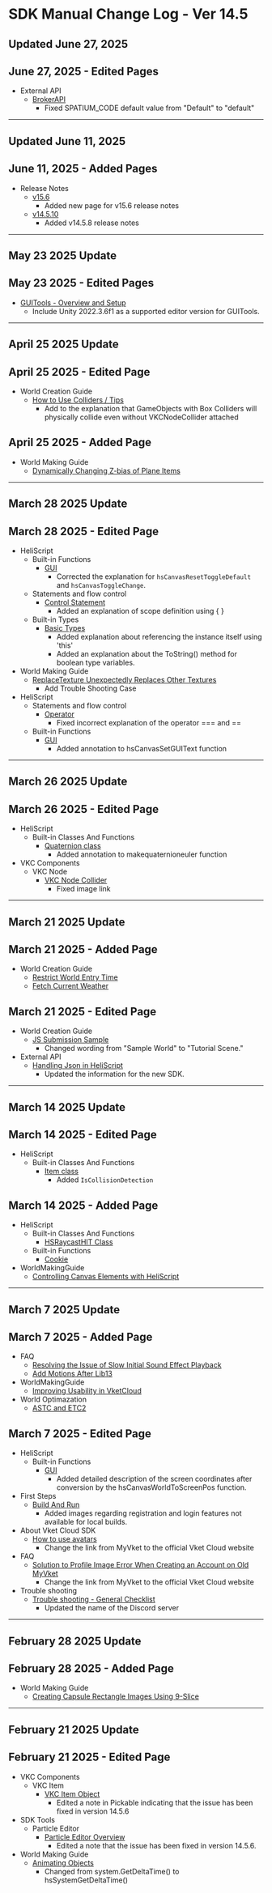 # SDK Manual Change Log - Ver 14.5

## Updated June 27, 2025

## June 27, 2025 - Edited Pages

- External API
    - [BrokerAPI](https://vrhikky.github.io/VketCloudSDK_Documents/14.5/en/ExternalAPI/BrokerAPI.html)
        - Fixed SPATIUM_CODE default value from "Default" to "default"

---

## Updated June 11, 2025

## June 11, 2025 - Added Pages

- Release Notes
    - [v15.6](https://vrhikky.github.io/VketCloudSDK_Documents/14.5/en/releasenote/releasenote-15.6.html)
        - Added new page for v15.6 release notes
    - [v14.5.10](https://vrhikky.github.io/VketCloudSDK_Documents/14.5/en/releasenote/releasenote-14.5.html#version-1458)
        - Added v14.5.8 release notes

---

## May 23 2025 Update

## May 23 2025 - Edited Pages

- [GUITools - Overview and Setup](https://vrhikky.github.io/VketCloudSDK_Documents/14.5/en/GUITools/Setup.html)
     - Include Unity 2022.3.6f1 as a supported editor version for GUITools.
    
---

## April 25 2025 Update

## April 25 2025 - Edited Page

- World Creation Guide
    - [How to Use Colliders / Tips](https://vrhikky.github.io/VketCloudSDK_Documents/14.5/en/WorldMakingGuide/Collider.html#_3)
         - Add to the explanation that GameObjects with Box Colliders will physically collide even without VKCNodeCollider attached

## April 25 2025 - Added Page

- World Making Guide
    - [Dynamically Changing Z-bias of Plane Items](https://vrhikky.github.io/VketCloudSDK_Documents/14.5/en/WorldMakingGuide/Zbias.html)

---

## March 28 2025 Update

## March 28 2025 - Edited Page

- HeliScript
    - Built-in Functions
        - [GUI](https://vrhikky.github.io/VketCloudSDK_Documents/14.5/en/hs/hs_system_function_gui.html)
            - Corrected the explanation for `hsCanvasResetToggleDefault` and `hsCanvasToggleChange`.
    - Statements and flow control
        - [Control Statement](https://vrhikky.github.io/VketCloudSDK_Documents/14.5/en/hs/hs_statement_control.html)
            - Added an explanation of scope definition using { }
    - Built-in Types
        - [Basic Types](https://vrhikky.github.io/VketCloudSDK_Documents/14.5/hs/hs_var.htm)
            - Added explanation about referencing the instance itself using 'this'
            - Added an explanation about the ToString() method for boolean type variables.
- World Making Guide
    - [ReplaceTexture Unexpectedly Replaces Other Textures](https://vrhikky.github.io/VketCloudSDK_Documents/14.5/en/hs/hs_operator.html)
        - Add Trouble Shooting Case
- HeliScript
    - Statements and flow control
        - [Operator](https://vrhikky.github.io/VketCloudSDK_Documents/14.5/en/hs/hs_operator.html)
            - Fixed incorrect explanation of the operator === and ==
    - Built-in Functions
        - [GUI](https://vrhikky.github.io/VketCloudSDK_Documents/14.5/en/hs/hs_system_function_gui.html)
            - Added annotation to hsCanvasSetGUIText function

---

## March 26 2025 Update

## March 26 2025 - Edited Page

- HeliScript
    - Built-in Classes And Functions
        - [Quaternion class](https://vrhikky.github.io/VketCloudSDK_Documents/14.5/hs/hs_struct_quaternion.html)
            - Added annotation to makequaternioneuler function
- VKC Components
    - VKC Node
        - [VKC Node Collider](https://vrhikky.github.io/VketCloudSDK_Documents/14.5/VKCComponents/VKCItemAreaCollider.html)
            - Fixed image link

---

## March 21 2025 Update

## March 21 2025 - Added Page

- World Creation Guide
    - [Restrict World Entry Time](https://vrhikky.github.io/VketCloudSDK_Documents/14.5/en/WorldMakingGuide/JsUpload_RestrictEntryTime.html)  
    - [Fetch Current Weather](https://vrhikky.github.io/VketCloudSDK_Documents/14.5/en/WorldMakingGuide/JsUpload_FetchCurrentWeather.html)  

## March 21 2025 - Edited Page

- World Creation Guide  
    - [JS Submission Sample](https://vrhikky.github.io/VketCloudSDK_Documents/14.5/WorldMakingGuide/JsUpload_Sample.html)  
        - Changed wording from "Sample World" to "Tutorial Scene."  
- External API
    - [Handling Json in HeliScript](https://vrhikky.github.io/VketCloudSDK_Documents/14.5/en/ExternalAPI/HeliScriptJsonParse.html)  
        - Updated the information for the new SDK.
---

## March 14 2025 Update

## March 14 2025 - Edited Page

- HeliScript
    - Built-in Classes And Functions
        -  [Item class](https://vrhikky.github.io/VketCloudSDK_Documents/14.5/en/hs/hs_class.html)
            - Added `IsCollisionDetection`


## March 14 2025 - Added Page
- HeliScript
    - Built-in Classes And Functions
        - [HSRaycastHIT Class](https://vrhikky.github.io/VketCloudSDK_Documents/14.5/en/hs/hs_struct_hsraycasthit.html)
    - Built-in Functions
        - [Cookie](https://vrhikky.github.io/VketCloudSDK_Documents/14.5/hs/hs_system_function_cookie.html)
- WorldMakingGuide
    - [Controlling Canvas Elements with HeliScript](https://vrhikky.github.io/VketCloudSDK_Documents/14.5/WorldMakingGuide/HeliscriptCanvas.html)

---

## March 7 2025 Update

## March 7 2025 - Added Page

- FAQ
    - [Resolving the Issue of Slow Initial Sound Effect Playback](https://vrhikky.github.io/VketCloudSDK_Documents/14.5/en/FAQ/FirstSE.html)
    - [Add Motions After Lib13](https://vrhikky.github.io/VketCloudSDK_Documents/14.5/en/FAQ/AddMotionsAfterLib13.html)
- WorldMakingGuide
    - [Improving Usability in VketCloud](https://vrhikky.github.io/VketCloudSDK_Documents/14.5/WorldMakingGuide/VketCloudUsability.html)
- World Optimazation
    - [ASTC and ETC2](https://vrhikky.github.io/VketCloudSDK_Documents/14.5/en/WorldOptimization/AstcAndEtc2.html)

## March 7 2025 - Edited Page

- HeliScript
    - Built-in Functions
        - [GUI](https://vrhikky.github.io/VketCloudSDK_Documents/14.5/hs/hs_system_function_gui.html)
            - Added detailed description of the screen coordinates after conversion by the hsCanvasWorldToScreenPos function.
- First Steps
  - [Build And Run](https://vrhikky.github.io/VketCloudSDK_Documents/14.5/en/FirstStep/BuildAndRun.html)
    - Added images regarding registration and login features not available for local builds.
- About Vket Cloud SDK
    - [How to use avatars](https://vrhikky.github.io/VketCloudSDK_Documents/14.5/AboutVketCloudSDK/SetupAvatar.html)
        - Change the link from MyVket to the official Vket Cloud website
- FAQ
    - [Solution to Profile Image Error When Creating an Account on Old MyVket](https://vrhikky.github.io/VketCloudSDK_Documents/14.5/FAQ/ProfileImage.html)
        - Change the link from MyVket to the official Vket Cloud website
- Trouble shooting
    - [Trouble shooting - General Checklist](https://vrhikky.github.io/VketCloudSDK_Documents/14.5/troubleshooting/GeneralChecklist.html)
        - Updated the name of the Discord server

---

## February 28 2025 Update

## February 28 2025 - Added Page

- World Making Guide
    - [Creating Capsule Rectangle Images Using 9-Slice](https://vrhikky.github.io/VketCloudSDK_Documents/14.5/en/WorldMakingGuide/9slice.html)

---

## February 21 2025 Update

## February 21 2025 - Edited Page

- VKC Components
    - VKC Item
        - [VKC Item Object](https://vrhikky.github.io/VketCloudSDK_Documents/14.5/VKCComponents/VKCItemObject.html)
            - Edited a note in Pickable indicating that the issue has been fixed in version 14.5.6
- SDK Tools
    - Particle Editor
        - [Particle Editor Overview](https://vrhikky.github.io/VketCloudSDK_Documents/14.5/en/particleeditor/pe_about_particleeditor.html)
            - Edited a note that the issue has been fixed in version 14.5.6.
- World Making Guide
    - [Animating Objects](https://vrhikky.github.io/VketCloudSDK_Documents/14.5/en/WorldMakingGuide/PropAnimation.html)
        - Changed from system.GetDeltaTime() to hsSystemGetDeltaTime()
